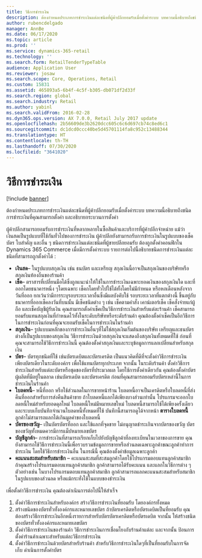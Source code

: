 ```yaml
---
title: วิธีการชำระเงิน
description: ต้องกำหนดประเภทการชำระเงินแต่ละชนิดที่ผู้ค้าปลีกยอมรับเมื่อตั้งค่าระบบ บทความนี้อธิบายถึงชนิดการชำระเงินที่คุณสามารถตั้งค่า และอธิบายกระบวนการตั้งค่า
author: rubencdelgado
manager: AnnBe
ms.date: 06/17/2020
ms.topic: article
ms.prod: ''
ms.service: dynamics-365-retail
ms.technology: ''
ms.search.form: RetailTenderTypeTable
audience: Application User
ms.reviewer: josaw
ms.search.scope: Core, Operations, Retail
ms.custom: 15831
ms.assetid: 465893a5-6b4f-4c5f-b305-db071df2d33f
ms.search.region: global
ms.search.industry: Retail
ms.author: yabinl
ms.search.validFrom: 2016-02-28
ms.dyn365.ops.version: AX 7.0.0, Retail July 2017 update
ms.openlocfilehash: 2b56609de3b2620dcc605c6c6d697cb74c8ed6c1
ms.sourcegitcommit: dc1dcd0ccc40be5d45701114fa8c952c13488344
ms.translationtype: HT
ms.contentlocale: th-TH
ms.lasthandoff: 07/30/2020
ms.locfileid: "3641020"
---
```

# <a name="payment-methods"></a>วิธีการชำระเงิน

[!include [banner](includes/banner.md)]

ต้องกำหนดประเภทการชำระเงินแต่ละชนิดที่ผู้ค้าปลีกยอมรับเมื่อตั้งค่าระบบ บทความนี้อธิบายถึงชนิดการชำระเงินที่คุณสามารถตั้งค่า และอธิบายกระบวนการตั้งค่า

ผู้ค้าปลีกสามารถยอมรับการชำระเงินที่หลากหลายในซื้อสินค้าและบริการที่ผู้ค้าปลีกจำหน่าย แม้ว่าเงินสดเป็นรูปแบบที่ใช้กันทั่วไปของการชำระเงิน ผู้ค้าปลีกยังสามารถรับการชำระเงินในรูปแบบของเช็ค บัตร ใบสำคัญ และอื่น ๆ ชนิดการชำระเงินแต่ละชนิดที่ผู้ขายปลีกยอมรับ ต้องถูกตั้งค่าคอนฟิกใน Dynamics 365 Commerce เมื่อมีการตั้งค่าระบบ รายการต่อไปนี้อธิบายชนิดการชำระเงินแต่ละชนิดที่สามารถถูกตั้งค่าได้ :

- **เงินสด**– ในรูปแบบสกุลเงิน เช่น ธนบัตร และเหรียญ สกุลเงินนี้อาจเป็นสกุลเงินของบริษัทหรือสกุลเงินท้องถิ่นของร้านค้า
- **เช็ค**– ตราสารที่เปลี่ยนมือได้ซึ่งถูกแนะนำให้ใช้ในการชำระเงินเฉพาะยอดเงินของสกุลเงินใด และที่ออกโดยธนาคารหนึ่ง ๆโดยเฉพาะ เช็คกโดยทั่วไปใช้ได้ทั้งโดยไม่มีกำหนด หรือหกเดือนหลังจากวันที่ออก ยกเว้นว่ามีการระบุรอบระยะเวลาอื่นซึ่งมีผลบังคับใช้ รอบระยะเวลาที่แตกต่างนี้ ขึ้นอยู่กับธนาคารที่ออกเช็คลงวันที่บนนั้น มีเช็คชนิดต่าง ๆ เช่น เช็คตามคำสั่ง เคาน์เตอร์เช็ค เช็คสั่งจ่ายแก่ผู้ถือ และเช็คบัญชีผู้รับเงิน คุณสามารถตั้งค่าเช็คเป็นวิธีการชำระเงินสำหรับแต่ละร้านค้า เช็คสามารถยอมรับแทนสกุลเงินที่กำหนดไว้ทั้งในระดับบริษัทหรือระดับร้านค้า คุณต้องตั้งค่าเช็คเป็นอีกวิธีการในการชำระเงินก่อนที่คุณจะยอมรับเช็คในการชำระเงินในร้านค้า
- **สกุลเงิน**– รูปแบบมหลักของการชำระเงินอื่นๆที่ไม่ใช่สกุลเงินเริ่มต้นของบริษัท เหรียญและธนบัตรต่างก็เป็นรูปแบบของสกุลเงิน วิธีการชำระเงินด้วยสกุลเงินจะแสดงถึงสกุลเงินทั้งหมดที่ใช้ ก่อนที่คุณจะสามารถใช้วิธีการชำระเงินนี้ คุณต้องตั้งค่าสกุลเงินและระบุข้อมูลการแลกเปลี่ยนสำหรับสกุลเงิน
- **บัตร**– บัตรทุกชนิดที่ใช้ เช่นบัตรเดบิตและบัตรเครดิต เป็นแนวคิดที่ดีที่จะตั้งค่าวิธีการชำระเงินเพียงบัตรเดียวในระดับองค์กร เพื่อใช้แทนบัตรทุกประเภท จากนั้น ในระดับร้านค้า ตั้งค่าวิธีการชำระเงินสำหรับแต่ละบัตรหรือชุดของบัตรที่ประมวลผล โดยใช้การตั้งค่าเดียวกัน คุณต้องตั้งค่าบัตรผู้ผลิตที่มีอยู่ในตลาด เช่นบัตรเดบิต และบัตรเครดิต ก่อนที่คุณสามารถยอมรับบัตรเหล่านี้ในการชำระเงินในร้านค้า
- **ใบลดหนี้**– หนี้ที่ออก หรือใช้ส่วนลดในการขายหน้าร้าน ใบลดหนี้อาจเป็นเครดิตหรือใบลดหนี้ที่ส่งคืนที่ออกสำหรับการส่งคืนสินค้าขาย ถ้าใบลดหนี้แลกได้เพียงบางส่วนเท่านั้น โปรแกรมจะออกใบลดหนี้ใหม่สำหรับยอดดุลใหม่ ใบลดหนี้ใหม่มีหมายเลขใหม่ ใบลดหนี้สามารถใช้ได้เพียงครั้งเดียว และระบบเก็บบันทึกจำนวนใบลดหนี้ทั้งหมดที่ใช้ บันทึกนี้สามารถดูได้จากหน้า **ตารางใบลดหนี้** ลูกค้าไม่สามารถแลกได้เกินมูลค่าของใบลดหนี้
- **บัตรของขวัญ**– เป็นบัตรบัตรที่ออก และใช้แลกที่จุดขาย ไม่อนุญาตชำระเกินจากบัตรของขวัญ บัตรของขวัญทั้งหมดควรมีการแม็ปหมายเลขบัตร 
- **บัญชีลูกค้า**– การชำระเงินที่สามารถเรียกเก็บไปยังบัญชีลูกค้าที่ลงทะเบียนในเวลาของการขาย คุณยังสามารถใช้วิธีการชำระเงินนี้เพื่อรวบรวมข้อมูลการขายหรือส่วนลดเฉพาะลูกค้าขณะลูกค้าทำการชำระเงิน โดยใช้วิธีการชำระเงินอื่น ในกรณีนี้ คุณต้องตั้งค่าข้อมูลเฉพาะลูกค้า
- **คะแนนสะสมสำหรับสมาชิก** – คะแนนสะสมที่สะสมลูกค้าโดยใช้โปรแกรมตอบแทนลูกค้าสมาชิก ถ้าคุณสร้างโปรแกรมตอบแทนลูกค้าสมาชิก ลูกค้าสามารถได้รับคะแนน และแลกในวิธีการต่าง ๆ ตัวอย่างเช่น ในบางโปรแกรมตอบแทนลูกค้าสมาชิก ลูกค้าสามารถแลกคะแนนสะสมสำหรับสมาชิกในรูปแบบของส่วนลด หรือแม้กระทั่งใช้ในแบบของชำระเงิน

เพื่อตั้งค่าวิธีการชำระเงิน คุณต้องดำเนินการต่อไปนี้ให้สำเร็จ

1. ตั้งค่าวิธีการชำระเงินสำหรับองค์กร สร้างวิธีการชำระเงินที่ยอมรับ โดยองค์กรทั้งหมด
2. สร้างชนิดของบัตรทั่วทั้งองค์กรและหมายเลขบัตร ถ้าบัตรเครดิตหรือบัตรเดบิตเป็นที่ยอมรับ คุณต้องสร้างวิธีการชำระเงินอีกหนึ่งรายการสำหรับบัตรบัตรเครดิตหรือบัตรเดบิต จากนั้น ให้สร้างชนิดของบัตรทั่วทั้งองค์กรและหมายเลขบัตร
3. ตั้งค่าวิธีการชำระเงินของร้านค้า วิธีการชำระเงินการเชื่อมโยงกับร้านค้าแต่ละ และจากนั้น ป้อนการตั้งค่าร้านค้าเฉพาะสำหรับแต่ละวิธีการชำระเงิน
4. ตั้งค่าวิธีการชำระเงินด้วยบัตรสำหรับร้านค้า สำหรับวิธีการชำระเงินใดๆที่เป็นที่ยอมรับในการจัดเก็บ ดำเนินการตั้งค่าบัตร
